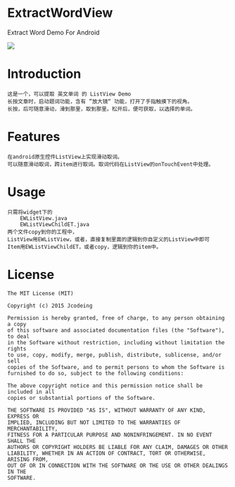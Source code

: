 # ExtractWordView #
Extract Word Demo For Android

![](https://raw.githubusercontent.com/jcodeing/ExtractWordView/master/lookme.gif)

Introduction
============
	这是一个，可以提取 英文单词 的 ListView Demo
	长按文章时，启动题词功能，含有 ”放大镜“ 功能，打开了手指触摸下的视角。
	长按，后可随意滑动，滑到那里，取到那里。松开后，便可获取，以选择的单词。
Features
========
	在android原生控件ListView上实现滑动取词。
	可以随意滑动取词，跨item进行取词。取词代码在ListView的onTouchEvent中处理。
Usage
=====
	只需将widget下的 
		EWListView.java
		EWListViewChildET.java
	两个文件copy到你的工程中，
	ListView用EWListView，或者，直接复制里面的逻辑到你自定义的ListView中即可
	Item用EWListViewChildET，或者copy，逻辑到你的item中。
License
=======
	The MIT License (MIT)

	Copyright (c) 2015 Jcodeing
	
	Permission is hereby granted, free of charge, to any person obtaining a copy
	of this software and associated documentation files (the "Software"), to deal
	in the Software without restriction, including without limitation the rights
	to use, copy, modify, merge, publish, distribute, sublicense, and/or sell
	copies of the Software, and to permit persons to whom the Software is
	furnished to do so, subject to the following conditions:
	
	The above copyright notice and this permission notice shall be included in all
	copies or substantial portions of the Software.
	
	THE SOFTWARE IS PROVIDED "AS IS", WITHOUT WARRANTY OF ANY KIND, EXPRESS OR
	IMPLIED, INCLUDING BUT NOT LIMITED TO THE WARRANTIES OF MERCHANTABILITY,
	FITNESS FOR A PARTICULAR PURPOSE AND NONINFRINGEMENT. IN NO EVENT SHALL THE
	AUTHORS OR COPYRIGHT HOLDERS BE LIABLE FOR ANY CLAIM, DAMAGES OR OTHER
	LIABILITY, WHETHER IN AN ACTION OF CONTRACT, TORT OR OTHERWISE, ARISING FROM,
	OUT OF OR IN CONNECTION WITH THE SOFTWARE OR THE USE OR OTHER DEALINGS IN THE
	SOFTWARE.